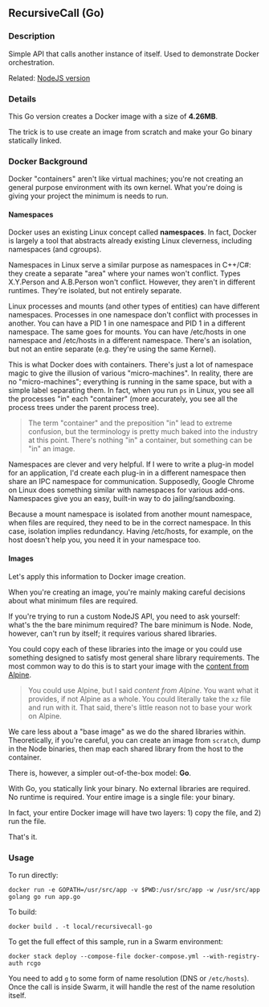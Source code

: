 ## RecursiveCall (Go)

### Description

Simple API that calls another instance of itself. Used to demonstrate Docker orchestration.

Related: [NodeJS version](https://github.com/davidbetz/recursivecall) 

### Details

This Go version creates a Docker image with a size of **4.26MB**.

The trick is to use create an image from scratch and make your Go binary statically linked.

### Docker Background

Docker "containers" aren't like virtual machines; you're not creating an general purpose environment with its own kernel. What you're doing is giving your project the minimum is needs to run.

#### Namespaces

Docker uses an existing Linux concept called **namespaces**. In fact, Docker is largely a tool that abstracts already existing Linux cleverness, including namespaces (and cgroups).

Namespaces in Linux serve a similar purpose as namespaces in C++/C#: they create a separate "area" where your names won't conflict. Types X.Y.Person and A.B.Person won't conflict. However, they aren't in different runtimes. They're isolated, but not entirely separate.

Linux processes and mounts (and other types of entities) can have different namespaces. Processes in one namespace don't conflict with processes in another. You can have a PID 1 in one namespace and PID 1 in a different namespace. The same goes for mounts. You can have /etc/hosts in one namespace and /etc/hosts in a different namespace. There's an isolation, but not an entire separate (e.g. they're using the same Kernel).

This is what Docker does with containers. There's just a lot of namespace magic to give the illusion of various "micro-machines". In reality, there are no "micro-machines"; everything is running in the same space, but with a simple label separating them. In fact, when you run `ps` in Linux, you see all the processes "in" each "container" (more accurately, you see all the process trees under the parent process tree).

> The term "container" and the preposition "in" lead to extreme confusion, but the terminology is pretty much baked into the industry at this point. There's nothing "in" a container, but something can be "in" an image.

Namespaces are clever and very helpful. If I were to write a plug-in model for an application, I'd create each plug-in in a different namespace then share an IPC namespace for communication. Supposedly, Google Chrome on Linux does something similar with namespaces for various add-ons. Namespaces give you an easy, built-in way to do jailing/sandboxing.

Because a mount namespace is isolated from another mount namespace, when files are required, they need to be in the correct namespace. In this case, isolation implies redundancy. Having /etc/hosts, for example, on the host doesn't help you, you need it in your namespace too. 

#### Images

Let's apply this information to Docker image creation.

When you're creating an image, you're mainly making careful decisions about what minimum files are required.

If you're trying to run a custom NodeJS API, you need to ask yourself: what's the the bare minimum required? The bare minimum is Node. Node, however, can't run by itself; it requires various shared libraries.

You could copy each of these libraries into the image or you could use something designed to satisfy most general share library requirements. The most common way to do this is to start your image with the [content from Alpine](https://github.com/gliderlabs/docker-alpine/blob/61c3181ad3127c5bedd098271ac05f49119c9915/versions/library-3.7/x86_64/Dockerfile).

> You could use Alpine, but I said *content from Alpine*. You want what it provides, if not Alpine as a whole.  You could literally take the `xz` file and run with it. That said, there's little reason not to base your work on Alpine.

We care less about a "base image" as we do the shared libraries within. Theoretically, if you're careful, you can create an image from `scratch`, dump in the Node binaries, then map each shared library from the host to the container.

There is, however, a simpler out-of-the-box model: **Go**.

With Go, you statically link your binary. No external libraries are required. No runtime is required. Your entire image is a single file: your binary.

In fact, your entire Docker image will have two layers: 1) copy the file, and 2) run the file.

That's it.

### Usage

To run directly:

    docker run -e GOPATH=/usr/src/app -v $PWD:/usr/src/app -w /usr/src/app golang go run app.go

To build:

    docker build . -t local/recursivecall-go

To get the full effect of this sample, run in a Swarm environment:

    docker stack deploy --compose-file docker-compose.yml --with-registry-auth rcgo

You need to add `g` to some form of name resolution (DNS or `/etc/hosts`). Once the call is inside Swarm, it will handle the rest of the name resolution itself.
